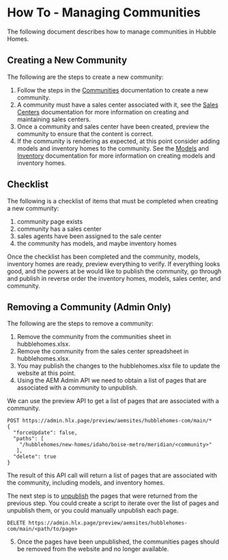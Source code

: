 # How To - Managing Communities
The following document describes how to manage communities in Hubble Homes.  

## Creating a New Community
The following are the steps to create a new community:

1. Follow the steps in the [Communities](../communities.md) documentation to create a new community. 
2. A community must have a sales center associated with it, see the [Sales Centers](../sales-centers.md) documentation for more information on 
creating and maintaining sales centers.  
3. Once a community and sales center have been created, preview the community to ensure that the content is correct.
4. If the community is rendering as expected, at this point consider adding models and inventory homes to the community.  See the 
[Models](../models.md) and [Inventory](../inventory-homes) documentation for more information on creating models and inventory homes.

## Checklist
The following is a checklist of items that must be completed when creating a new community:
1. community page exists
2. community has a sales center
3. sales agents have been assigned to the sale center
4. the community has models, and maybe inventory homes

Once the checklist has been completed and the community, models, inventory homes are ready, preview everything to verify. If everything looks good,
and the powers at be would like to publish the community, go through and publish in reverse order the inventory homes, models, sales center, 
and community.


## Removing a Community (Admin Only)
The following are the steps to remove a community:

1. Remove the community from the communities sheet in hubblehomes.xlsx.
2. Remove the community from the sales center spreadsheet in hubblehomes.xlsx.
3. You may publish the changes to the hubblehomes.xlsx file to update the website at this point.
4. Using the AEM Admin API we need to obtain a list of pages that are associated with a community to unpublish.

We can use the preview API to get a list of pages that are associated with a community.
```
POST https://admin.hlx.page/preview/aemsites/hubblehomes-com/main/*
{
  "forceUpdate": false,
  "paths": [
    "/hubblehomes/new-homes/idaho/boise-metro/meridian/<community>"
   ],
  "delete": true
}
```
The result of this API call will return a list of pages that are associated with the community, including models, and inventory homes.

The next step is to [unpublish](https://www.aem.live/docs/admin.html#tag/publish/operation/unpublishResource) the pages that were returned from the previous step.
You could create a script to iterate over the list of pages and unpublish them, or you could manually unpublish each page.
```
DELETE https://admin.hlx.page/preview/aemsites/hubblehomes-com/main/<path/to/page>
```

5. Once the pages have been unpublished, the communities pages should be removed from the website and no longer available. 
